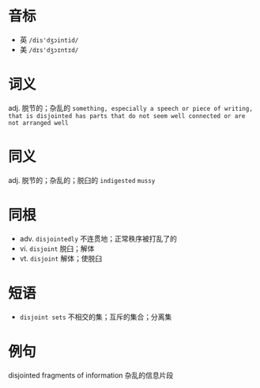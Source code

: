 # 音标

- 英 `/dis'dʒɔintid/`
- 美 `/dɪs'dʒɔɪntɪd/`

# 词义

adj. 脱节的；杂乱的
`something, especially a speech or piece of writing, that is disjointed has parts that do not seem well connected or are not arranged well`

# 同义

adj. 脱节的；杂乱的；脱臼的
`indigested` `mussy`

# 同根

- adv. `disjointedly` 不连贯地；正常秩序被打乱了的
- vi. `disjoint` 脱臼；解体
- vt. `disjoint` 解体；使脱臼

# 短语

- `disjoint sets` 不相交的集；互斥的集合；分离集

# 例句

disjointed fragments of information
杂乱的信息片段


